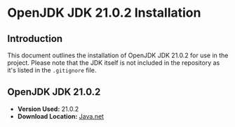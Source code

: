 # OpenJDK JDK 21.0.2 Installation

## Introduction
This document outlines the installation of OpenJDK JDK 21.0.2 for use in the project. Please note that the JDK itself is not included in the repository as it's listed in the `.gitignore` file.

## OpenJDK JDK 21.0.2
- **Version Used:** 21.0.2
- **Download Location:** [Java.net](https://jdk.java.net/21/)